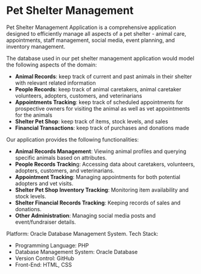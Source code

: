 # Pet Shelter Management

Pet Shelter Management Application is a comprehensive application designed to efficiently manage all aspects of a pet shelter - animal care, appointments, staff management, social media, event planning, and inventory management.

The database used in our pet shelter management application would model the following aspects of the domain:
- **Animal Records**: keep track of current and past animals in their shelter with
relevant related information
- **People Records**: keep track of animal caretakers, animal caretaker
volunteers, adopters, customers, and veterinarians
- **Appointments Tracking**: keep track of scheduled appointments for
prospective owners for visiting the animal as well as vet appointments for
the animals
- **Shelter Pet Shop**: keep track of items, stock levels, and sales
- **Financial Transactions**: keep track of purchases and donations made

Our application provides the following functionalities:
- **Animal Records Management**: Viewing animal profiles and querying specific animals based on attributes.
- **People Records Trackin**g: Accessing data about caretakers, volunteers, adopters, customers, and veterinarians.
- **Appointment Tracking**: Managing appointments for both potential adopters and vet visits.
- **Shelter Pet Shop Inventory Tracking**: Monitoring item availability and stock levels.
- **Shelter Financial Records Tracking**: Keeping records of sales and donations.
- **Other Administration**: Managing social media posts and event/fundraiser details.

Platform: Oracle Database Management System.
Tech Stack:
- Programming Language: PHP
- Database Management System: Oracle Database
- Version Control: GitHub
- Front-End: HTML, CSS

